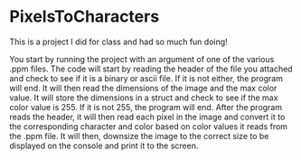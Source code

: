 # PixelsToCharacters
This is a project I did for class and had so much fun doing!

You start by running the project with an argument of one of the various .ppm files. 
The code will start by reading the header of the file you attached and check to see if it is a binary or ascii file. If it is not either, the program will end. 
It will then read the dimensions of the image and the max color value. It will store the dimensions in a struct and check to see if the max color value is 255. If it is not 255, the program will end. 
After the program reads the header, it will then read each pixel in the image and convert it to the corresponding character and color based on color values it reads from the .ppm file. 
It will then, downsize the image to the correct size to be displayed on the console and print it to the screen. 
